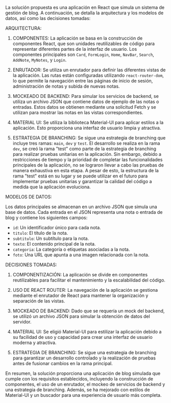 La solución propuesta es una aplicación en React que simula un sistema de gestión de blog. A continuación, se detalla la arquitectura y los modelos de datos, así como las decisiones tomadas:

ARQUITECTURA:

1. COMPONENTES: La aplicación se basa en la construcción de componentes React, que son unidades reutilizables de código para representar diferentes partes de la interfaz de usuario. Los componentes principales son `Card`, `FormLogin`, `Home`, `NavBar`, `Search`, `AddNote`, `MyNotes`, y `Login`.

2. ENRUTADOR: Se utiliza un enrutador para definir las diferentes vistas de la aplicación. Las rutas están configuradas utilizando `react-router-dom`, lo que permite la navegación entre las páginas de inicio de sesión, administración de notas y subida de nuevas notas.

3. MOCKEADO DE BACKEND: Para simular los servicios de backend, se utiliza un archivo JSON que contiene datos de ejemplo de las notas o entradas. Estos datos se obtienen mediante una solicitud Fetch y se utilizan para mostrar las notas en las vistas correspondientes.

4. MATERIAL UI: Se utiliza la biblioteca Material-UI para aplicar estilos a la aplicación. Esto proporciona una interfaz de usuario limpia y atractiva.

5. ESTRATEGIA DE BRANCHING: Se sigue una estrategia de branching que incluye tres ramas: `main`, `dev` y `test`. El desarrollo se realiza en la rama `dev`, se creó la rama "test" como parte de la estrategia de branching para realizar pruebas unitarias en la aplicación. Sin embargo, debido a restricciones de tiempo y la prioridad de completar las funcionalidades principales de la aplicación, no se lograron llevar a cabo las pruebas de manera exhaustiva en esta etapa. A pesar de esto, la estructura de la rama "test" está en su lugar y se puede utilizar en el futuro para implementar pruebas unitarias y garantizar la calidad del código a medida que la aplicación evoluciona.

MODELOS DE DATOS:

Los datos principales se almacenan en un archivo JSON que simula una base de datos. Cada entrada en el JSON representa una nota o entrada de blog y contiene los siguientes campos:

- `id`: Un identificador único para cada nota.
- `titulo`: El título de la nota.
- `subtitulo`: Un subtítulo para la nota.
- `texto`: El contenido principal de la nota.
- `categoria`: La categoría o etiquetas asociadas a la nota.
- `foto`: Una URL que apunta a una imagen relacionada con la nota.

DECISIONES TOMADAS:

1. COMPONENTIZACIÓN: La aplicación se divide en componentes reutilizables para facilitar el mantenimiento y la escalabilidad del código.

2. USO DE REACT ROUTER: La navegación de la aplicación se gestiona mediante el enrutador de React para mantener la organización y separación de las vistas.

3. MOCKEADO DE BACKEND: Dado que se requería un mock del backend, se utilizó un archivo JSON para simular la obtención de datos del servidor.

4. MATERIAL UI: Se eligió Material-UI para estilizar la aplicación debido a su facilidad de uso y capacidad para crear una interfaz de usuario moderna y atractiva.

5. ESTRATEGIA DE BRANCHING: Se sigue una estrategia de branching para garantizar un desarrollo controlado y la realización de pruebas antes de fusionar cambios en la rama principal.

En resumen, la solución proporciona una aplicación de blog simulada que cumple con los requisitos establecidos, incluyendo la construcción de componentes, el uso de un enrutador, el mockeo de servicios de backend y una estrategia de branching. Además, se ha mejorado con estilos de Material-UI y un buscador para una experiencia de usuario más completa.

